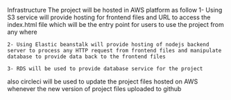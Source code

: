 Infrastructure
  The project will be hosted in AWS platform as follow
    1- Using S3 service will provide hosting for frontend files and URL to access the index.html file which will be the entry point for users to use the project from any where

    2- Using Elastic beanstalk will provide hosting of nodejs backend server to process any HTTP request from frontend files and manipulate database to provide data back to the frontend files 

    3- RDS will be used to provide database service for the project

also circleci will be used to update the project files hosted on AWS whenever the new  version of project files uploaded to github